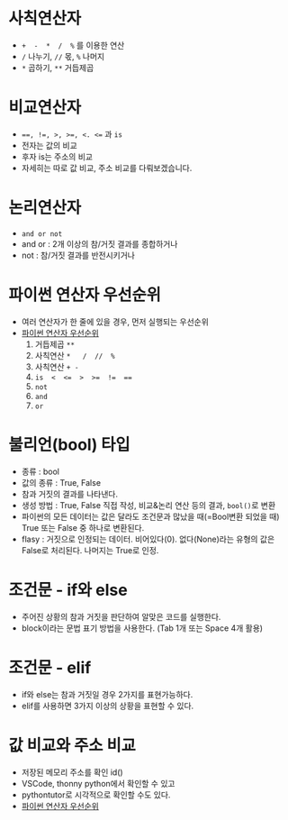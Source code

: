 # 사칙연산자
- `+  -  *  /  %` 를 이용한 연산
- `/`  나누기,  `//` 몫,  `%` 나머지
- `*` 곱하기,  `**` 거듭제곱

# 비교연산자
- `==, !=, >, >=, <. <=` 과 `is`
- 전자는 값의 비교
- 후자 is는 주소의 비교
- 자세히는 따로 값 비교, 주소 비교를 다뤄보겠습니다.

# 논리연산자
- `and or not`
- and or : 2개 이상의 참/거짓 결과를 종합하거나
- not : 참/거짓 결과를 반전시키거나

# 파이썬 연산자 우선순위
- 여러 연산자가 한 줄에 있을 경우, 먼저 실행되는 우선순위
- [파이썬 연산자 우선순위](https://docs.python.org/3/reference/expressions.html#operator-precedence)
  1. 거듭제곱 `**`
  2. 사칙연산 `*   /  //  %`
  3. 사칙연산 `+ -`
  4. `is  <  <=  >  >=  !=  ==`
  5. `not`
  6. `and`
  7. `or`

# 불리언(bool) 타입
- 종류 : bool
- 값의 종류 : True, False
- 참과 거짓의 결과를 나타낸다.
- 생성 방법 : True, False 직접 작성, 비교&논리 연산 등의 결과, `bool()`로 변환
- 파이썬의 모든 데이터는 값은 달라도 조건문과 많났을 때(=Bool변환 되었을 때) True 또는 False 중 하나로 변환된다.
- flasy : 거짓으로 인정되는 데이터. 비어있다(0). 없다(None)라는 유형의 값은 False로 처리된다. 나머지는 True로 인정.

# 조건문 - if와 else
- 주어진 상황의 참과 거짓을 판단하여 알맞은 코드를 실행한다.
- block이라는 문법 표기 방법을 사용한다. (Tab 1개 또는 Space 4개 활용)

# 조건문 - elif
- if와 else는 참과 거짓일 경우 2가지를 표현가능하다.
- elif를 사용하면 3가지 이상의 상황을 표현할 수 있다.

# 값 비교와 주소 비교
- 저장된 메모리 주소를 확인 id()
- VSCode, thonny python에서 확인할 수 있고
- pythontutor로 시각적으로 확인할 수도 있다.
- [파이썬 연산자 우선순위](https://docs.python.org/3/reference/expressions.html#operator-precedence)
